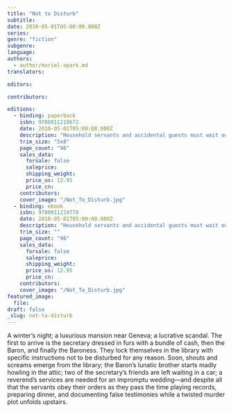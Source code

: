 ```yaml
---
title: "Not to Disturb"
subtitle:
date: 2010-05-01T05:00:00.000Z
series:
genre: "fiction"
subgenre:
language:
authors:
  - author/muriel-spark.md
translators:

editors:

contributors:

editions:
  - binding: paperback
    isbn: 9780811218672
    date: 2010-05-01T05:00:00.000Z
    description: "Household servants and accidental guests must wait out the orders of the lords of the house: not to disturb. "
    trim_size: "5x8"
    page_count: "96"
    sales_data:
      forsale: false
      saleprice:
      shipping_weight:
      price_us: 12.95
      price_cn:
    contributors:
    cover_image: "/Not_To_Disturb.jpg"
  - binding: ebook
    isbn: 9780811219778
    date: 2010-05-01T05:00:00.000Z
    description: "Household servants and accidental guests must wait out the orders of the lords of the house: not to disturb. "
    trim_size: ""
    page_count: "96"
    sales_data:
      forsale: false
      saleprice:
      shipping_weight:
      price_us: 12.95
      price_cn:
    contributors:
    cover_image: "/Not_To_Disturb.jpg"
featured_image:
  file:
draft: false
_slug: not-to-disturb
---
```


A winter’s night; a luxurious mansion near Geneva; a lucrative scandal. The first to arrive is the secretary dressed in furs with a bundle of cash, then the Baron, and finally the Baroness. They lock themselves in the library with specific instructions not to be disturbed for any reason. Soon, shouts and screams emerge from the library; the Baron’s lunatic brother starts madly howling in the attic; two of the secretary’s friends are left waiting in a car; a reverend’s services are needed for an impromptu wedding—and despite all that the servants obey their orders as they pass the time playing records, preparing dinner, and documenting false testimonies while a twisted murder plot unfolds upstairs.

